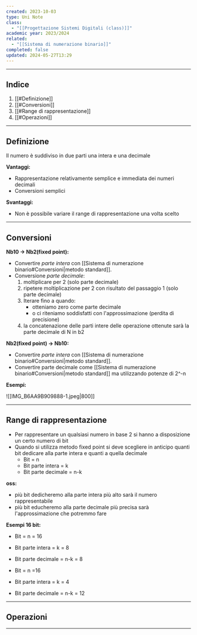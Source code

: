 ```yaml
---
created: 2023-10-03
type: Uni Note
class:
  - "[[Progettazione Sistemi Digitali (class)]]"
academic year: 2023/2024
related:
  - "[[Sistema di numerazione binario]]"
completed: false
updated: 2024-05-27T13:29
---
```

---
## Indice
1. [[#Definizione]]
2. [[#Conversioni]]
3. [[#Range di rappresentazione]]
4. [[#Operazioni]]

---
## Definizione
Il numero è suddiviso in due parti una intera e una decimale

**Vantaggi:**
- Rappresentazione relativamente semplice e immediata dei numeri decimali
- Conversioni semplici

**Svantaggi:**
- Non è possibile variare il range di rappresentazione una volta scelto

---
## Conversioni

**Nb10 -> Nb2(fixed point):**
- Convertire *parte intera* con [[Sistema di numerazione binario#Conversioni|metodo standard]].
- Conversione *parte decimale*:
	1. moltiplicare per 2 (solo parte decimale)
	2. ripetere moltiplicazione per 2 con risultato del passaggio 1 (solo parte decimale)
	3. Iterare fino a quando:
		- otteniamo zero come parte decimale
		- o ci riteniamo soddisfatti con l'approssimazione (perdita di precisione)
	4. la concatenazione delle parti intere delle operazione ottenute sarà la parte decimale di N in b2

**Nb2(fixed point) -> Nb10:**
- Convertire *parte intera* con [[Sistema di numerazione binario#Conversioni|metodo standard]].
- Convertire parte decimale come [[Sistema di numerazione binario#Conversioni|metodo standard]] ma utilizzando potenze di 2^-n

**Esempi:**

![[IMG_B6AA9B909888-1.jpeg|800]]

---
## Range di rappresentazione
- Per rappresentare un qualsiasi numero in base 2 si hanno a disposizione un certo numero di bit
- Quando si utilizza metodo fixed point si deve scegliere in anticipo quanti bit dedicare alla parte intera e quanti a quella decimale
	- Bit = n
	- Bit parte intera = k
	- Bit parte decimale = n-k

**oss:** 
- più bit dedicheremo alla parte intera più alto sarà il numero rappresentabile
- più bit educheremo alla parte decimale più precisa sarà l'approssimazione che potremmo fare

**Esempi 16 bit:**
- Bit = n = 16
- Bit parte intera = k = 8
- Bit parte decimale = n-k = 8

- Bit = n =16
- Bit parte intera = k = 4
- Bit parte decimale = n-k = 12

---
## Operazioni


---